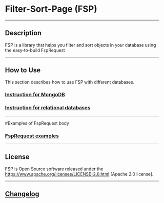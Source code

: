 # Filter-Sort-Page (FSP)

---
## Description
FSP is a library that helps you filter and sort objects in your database using the easy-to-build FspRequest

---
## How to Use

This section describes how to use FSP with different databases.

### [Instruction for MongoDB](mongodb_instruction.md)

### [Instruction for relational databases](relational_instruction.md)

---

#Examples of FspRequest body
### [FspRequest examples](example_operations.md)

---

## License
FSP is Open Source software released under the
https://www.apache.org/licenses/LICENSE-2.0.html [Apache 2.0 license].

---
## [Changelog](changelog.md)

